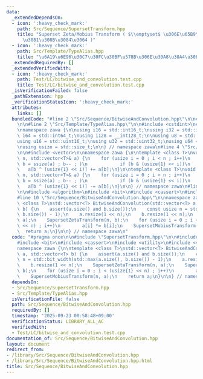 ```yaml
---
data:
  _extendedDependsOn:
  - icon: ':heavy_check_mark:'
    path: Src/Sequence/SupersetTransform.hpp
    title: "Superset Zeta/Mobius Transform ( $\\emptyset$ \u306E\u65B9\u3078\u96C6\
      \u3081\u308B\u3084\u3064 )"
  - icon: ':heavy_check_mark:'
    path: Src/Template/TypeAlias.hpp
    title: "\u6A19\u6E96\u30C7\u30FC\u30BF\u578B\u306E\u30A8\u30A4\u30EA\u30A2\u30B9"
  _extendedRequiredBy: []
  _extendedVerifiedWith:
  - icon: ':heavy_check_mark:'
    path: Test/LC/bitwise_and_convolution.test.cpp
    title: Test/LC/bitwise_and_convolution.test.cpp
  _isVerificationFailed: false
  _pathExtension: hpp
  _verificationStatusIcon: ':heavy_check_mark:'
  attributes:
    links: []
  bundledCode: "#line 2 \"Src/Sequence/BitwiseAndConvolution.hpp\"\n\n#line 2 \"Src/Sequence/SupersetTransform.hpp\"\
    \n\n#line 2 \"Src/Template/TypeAlias.hpp\"\n\n#include <cstdint>\n#include <cstddef>\n\
    \nnamespace zawa {\n\nusing i16 = std::int16_t;\nusing i32 = std::int32_t;\nusing\
    \ i64 = std::int64_t;\nusing i128 = __int128_t;\n\nusing u8 = std::uint8_t;\n\
    using u16 = std::uint16_t;\nusing u32 = std::uint32_t;\nusing u64 = std::uint64_t;\n\
    \nusing usize = std::size_t;\n\n} // namespace zawa\n#line 4 \"Src/Sequence/SupersetTransform.hpp\"\
    \n\n#include <vector>\n\nnamespace zawa {\n\ntemplate <class T>\nvoid SupersetZetaTransform(usize\
    \ n, std::vector<T>& a) {\n    for (usize i = 0 ; i < n ; i++)\n        for (usize\
    \ b = ssize(a) ; b-- ; )\n            if (b & (usize{1} << i))\n             \
    \   a[b ^ (usize{1} << i)] += a[b];\n}\n\ntemplate <class T>\nvoid SupersetMobiusTransform(usize\
    \ n, std::vector<T>& a) {\n    for (usize i = 0 ; i < n ; i++)\n        for (usize\
    \ b = ssize(a) ; b-- ; )\n            if (b & (usize{1} << i))\n             \
    \   a[b ^ (usize{1} << i)] -= a[b];\n}\n\n} // namespace zawa\n#line 4 \"Src/Sequence/BitwiseAndConvolution.hpp\"\
    \n\n#include <algorithm>\n#include <bit>\n#include <cassert>\n#include <utility>\n\
    #line 10 \"Src/Sequence/BitwiseAndConvolution.hpp\"\n\nnamespace zawa {\n\ntemplate\
    \ <class T>\nstd::vector<T> BitwiseAndConvolution(std::vector<T> a, std::vector<T>\
    \ b) {\n    assert(a.size() and b.size());\n    const usize n = std::bit_width(std::max(a.size(),\
    \ b.size()) - 1);\n    a.resize(1 << n);\n    b.resize(1 << n);\n    SupersetZetaTransform(n,\
    \ a);\n    SupersetZetaTransform(n, b);\n    for (usize i = 0 ; i < (usize{1}\
    \ << n) ; i++)\n        a[i] *= b[i];\n    SupersetMobiusTransform(n, a);\n  \
    \  return a;\n}\n\n} // namespace zawa\n"
  code: "#pragma once\n\n#include \"SupersetTransform.hpp\"\n\n#include <algorithm>\n\
    #include <bit>\n#include <cassert>\n#include <utility>\n#include <vector>\n\n\
    namespace zawa {\n\ntemplate <class T>\nstd::vector<T> BitwiseAndConvolution(std::vector<T>\
    \ a, std::vector<T> b) {\n    assert(a.size() and b.size());\n    const usize\
    \ n = std::bit_width(std::max(a.size(), b.size()) - 1);\n    a.resize(1 << n);\n\
    \    b.resize(1 << n);\n    SupersetZetaTransform(n, a);\n    SupersetZetaTransform(n,\
    \ b);\n    for (usize i = 0 ; i < (usize{1} << n) ; i++)\n        a[i] *= b[i];\n\
    \    SupersetMobiusTransform(n, a);\n    return a;\n}\n\n} // namespace zawa\n"
  dependsOn:
  - Src/Sequence/SupersetTransform.hpp
  - Src/Template/TypeAlias.hpp
  isVerificationFile: false
  path: Src/Sequence/BitwiseAndConvolution.hpp
  requiredBy: []
  timestamp: '2025-09-23 00:58:48+09:00'
  verificationStatus: LIBRARY_ALL_AC
  verifiedWith:
  - Test/LC/bitwise_and_convolution.test.cpp
documentation_of: Src/Sequence/BitwiseAndConvolution.hpp
layout: document
redirect_from:
- /library/Src/Sequence/BitwiseAndConvolution.hpp
- /library/Src/Sequence/BitwiseAndConvolution.hpp.html
title: Src/Sequence/BitwiseAndConvolution.hpp
---
```

